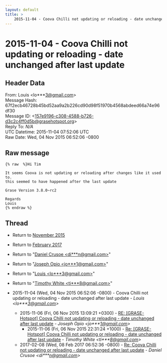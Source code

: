 ```yaml
---
layout: default
title: >
    2015-11-04 - Coova Chilli not updating or reloading - date unchanged after last update
---
```


# 2015-11-04 - Coova Chilli not updating or reloading - date unchanged after last update

## Header Data

From: Louis \<lo***3@gmail.com\><br>
Message Hash: 67f2ecb46728b45bd52aa9a2b226cd90d98f51970b4568abdeed66a74e96df30<br>
Message ID: \<157e9196-c308-4588-b726-d3c2c4ff0d5b@grasehotspot.org\><br>
Reply To: _N/A_<br>
UTC Datetime: 2015-11-04 07:52:06 UTC<br>
Raw Date: Wed, 04 Nov 2015 06:52:06 -0800<br>

## Raw message

```
{% raw  %}Hi Tim

It seems Coova is not updating or reloading after changes like it used to. 
this seemed to have happened after the last update

Grase Version 3.8.0~rc2

Regards
Louis
{% endraw %}
```

## Thread

+ Return to [November 2015](/archive/2015/11)
+ Return to [February 2017](/archive/2017/02)

+ Return to "[Daniel Crusoe <di***n<span>@</span>gmail.com>](/authors/di___n_at_gmail_com)"
+ Return to "[Joseph Opio <jo***1<span>@</span>gmail.com>](/authors/jo___1_at_gmail_com)"
+ Return to "[Louis <lo***3<span>@</span>gmail.com>](/authors/lo___3_at_gmail_com)"
+ Return to "[Timothy White <ti***8<span>@</span>gmail.com>](/authors/ti___8_at_gmail_com)"

+ 2015-11-04 (Wed, 04 Nov 2015 06:52:06 -0800) - Coova Chilli not updating or reloading - date unchanged after last update - _Louis \<lo***3@gmail.com\>_
  + 2015-11-06 (Fri, 06 Nov 2015 13:09:21 +0300) - [RE: [GRASE-Hotspot] Coova Chilli not updating or reloading - date unchanged after last update](/archive/2015/11/bec4bcf7ebe6740bbae53676eff715d9ffb16b067f03b653f6470d540e6c6862) - _Joseph Opio \<jo***1@gmail.com\>_
    + 2015-11-06 (Fri, 06 Nov 2015 22:31:24 +1000) - [Re: [GRASE-Hotspot] Coova Chilli not updating or reloading - date unchanged after last update](/archive/2015/11/2f38828cddebaff8a57d64e5ca827ce7617c83844e77d7bacd60f5904f4c34b7) - _Timothy White \<ti***8@gmail.com\>_
  + 2017-02-08 (Wed, 08 Feb 2017 06:52:36 -0800) - [Re: Coova Chilli not updating or reloading - date unchanged after last update](/archive/2017/02/e6de9ec37c03de5d37638b06a6fbff92425801846a8fb25c804cfa0377bd9abd) - _Daniel Crusoe \<di***n@gmail.com\>_

